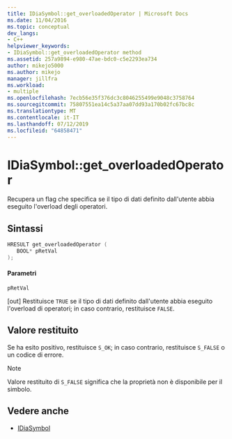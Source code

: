 ```yaml
---
title: IDiaSymbol::get_overloadedOperator | Microsoft Docs
ms.date: 11/04/2016
ms.topic: conceptual
dev_langs:
- C++
helpviewer_keywords:
- IDiaSymbol::get_overloadedOperator method
ms.assetid: 257a9894-e980-47ae-bdc0-c5e2293ea734
author: mikejo5000
ms.author: mikejo
manager: jillfra
ms.workload:
- multiple
ms.openlocfilehash: 7ecb56e35f376dc3c8046255499e9048c3758764
ms.sourcegitcommit: 75807551ea14c5a37aa07dd93a170b02fc67bc8c
ms.translationtype: MT
ms.contentlocale: it-IT
ms.lasthandoff: 07/12/2019
ms.locfileid: "64858471"
---
```

# <a name="idiasymbolgetoverloadedoperator"></a>IDiaSymbol::get_overloadedOperator
Recupera un flag che specifica se il tipo di dati definito dall'utente abbia eseguito l'overload degli operatori.

## <a name="syntax"></a>Sintassi

```C++
HRESULT get_overloadedOperator ( 
   BOOL* pRetVal
);
```

#### <a name="parameters"></a>Parametri
 `pRetVal`

[out] Restituisce `TRUE` se il tipo di dati definito dall'utente abbia eseguito l'overload di operatori; in caso contrario, restituisce `FALSE`.

## <a name="return-value"></a>Valore restituito
 Se ha esito positivo, restituisce `S_OK`; in caso contrario, restituisce `S_FALSE` o un codice di errore.

> [!NOTE]
> Valore restituito di `S_FALSE` significa che la proprietà non è disponibile per il simbolo.

## <a name="see-also"></a>Vedere anche
- [IDiaSymbol](../../debugger/debug-interface-access/idiasymbol.md)